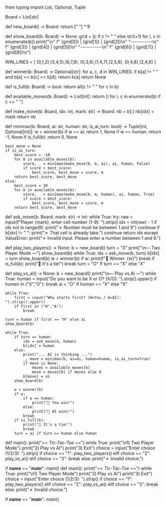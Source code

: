 from typing import List, Optional, Tuple

Board = List[str]

def new_board() -> Board:
    return [" "] * 9

def show_board(b: Board) -> None:
    grid = [c if c != " " else str(i+1) for i, c in enumerate(b)]
    print("\n"
          f" {grid[0]} | {grid[1]} | {grid[2]}\n"
          "-----------\n"
          f" {grid[3]} | {grid[4]} | {grid[5]}\n"
          "-----------\n"
          f" {grid[6]} | {grid[7]} | {grid[8]}\n")

WIN_LINES = [
    (0,1,2),(3,4,5),(6,7,8),
    (0,3,6),(1,4,7),(2,5,8),
    (0,4,8),(2,4,6)
]

def winner(b: Board) -> Optional[str]:
    for a, c, d in WIN_LINES:
        if b[a] != " " and b[a] == b[c] == b[d]:
            return b[a]
    return None

def is_full(b: Board) -> bool:
    return all(c != " " for c in b)

def available_moves(b: Board) -> List[int]:
    return [i for i, c in enumerate(b) if c == " "]

def make_move(b: Board, idx: int, mark: str) -> Board:
    nb = b[:]
    nb[idx] = mark
    return nb

def minimax(b: Board, ai: str, human: str, is_ai_turn: bool) -> Tuple[int, Optional[int]]:
    w = winner(b)
    if w == ai:
        return 1, None
    if w == human:
        return -1, None
    if is_full(b):
        return 0, None

    best_move = None
    if is_ai_turn:
        best_score = -10
        for m in available_moves(b):
            score, _ = minimax(make_move(b, m, ai), ai, human, False)
            if score > best_score:
                best_score, best_move = score, m
        return best_score, best_move
    else:
        best_score = 10
        for m in available_moves(b):
            score, _ = minimax(make_move(b, m, human), ai, human, True)
            if score < best_score:
                best_score, best_move = score, m
        return best_score, best_move

def ask_move(b: Board, mark: str) -> int:
    while True:
        try:
            raw = input(f"Player {mark}, enter cell number (1-9): ").strip()
            idx = int(raw) - 1
            if idx not in range(9):
                print("✗ Number must be between 1 and 9")
                continue
            if b[idx] != " ":
                print("✗ That cell is already take.")
                continue
            return idx
        except ValueError:
            print("✗ Invalid input. Please enter a number between 1 and 9.")

def play_two_players() -> None:
    b = new_board()
    turn = "X"
    print("\n— Two Player Mode —")
    show_board(b)
    while True:
        idx = ask_move(b, turn)
        b[idx] = turn
        show_board(b)
        w = winner(b)
        if w:
            print(f"🎉 Winner: {w}")
            break
        if is_full(b):
            print("🤝 It's a tie!")
            break
        turn = "O" if turn == "X" else "X"

def play_vs_ai() -> None:
    b = new_board()
    print("\n— Play vs AI —")
    while True:
        human = input("Do you want to be X or O? (X/O): ").strip().upper()
        if human in ("X","O"):
            break
    ai = "O" if human == "X" else "X"

    while True:
        first = input("Who starts first? (H=You / A=AI): ").strip().upper()
        if first in ("H","A"):
            break

    turn = human if first == "H" else ai
    show_board(b)

    while True:
        if turn == human:
            idx = ask_move(b, human)
            b[idx] = human
        else:
            print("... AI is thinking ...")
            _, move = minimax(b, ai=ai, human=human, is_ai_turn=True)
            if move is None:
                moves = available_moves(b)
                move = moves[0] if moves else 0
            b[move] = ai
        show_board(b)

        w = winner(b)
        if w:
            if w == human:
                print("🎉 You win!")
            else:
                print("🤖 AI wins!")
            break
        if is_full(b):
            print("🤝 It's a tie!")
            break
        turn = ai if turn == human else human

def main():
    print("=*= Tic-Tac-Toe =*=")
    while True:
        print("\n1) Two Player Mode")
        print("2) Play vs AI")
        print("3) Exit")
        choice = input("Enter choice (1/2/3): ").strip()
        if choice == "1":
            play_two_players()
        elif choice == "2":
            play_vs_ai()
        elif choice == "3":
            break
        else:
            print("✗ Invalid choice.")

if __name__ == "__main__":
    main()
def main():
    print("=*= Tic-Tac-Toe =*=")
    while True:
        print("\n1) Two Player Mode")
        print("2) Play vs AI")
        print("3) Exit")
        choice = input("Enter choice (1/2/3): ").strip()
        if choice == "1":
            play_two_players()
        elif choice == "2":
            play_vs_ai()
        elif choice == "3":
            break
        else:
            print("✗ Invalid choice.")

if __name__ == "__main__":
    main()
